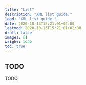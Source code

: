 ```yaml
---
title: "List"
description: "XML list guide."
lead: "XML list guide."
date: 2020-10-13T15:21:01+02:00
lastmod: 2020-10-13T15:21:01+02:00
draft: false
images: []
weight: 1920
toc: true
---
```


## TODO

TODO
